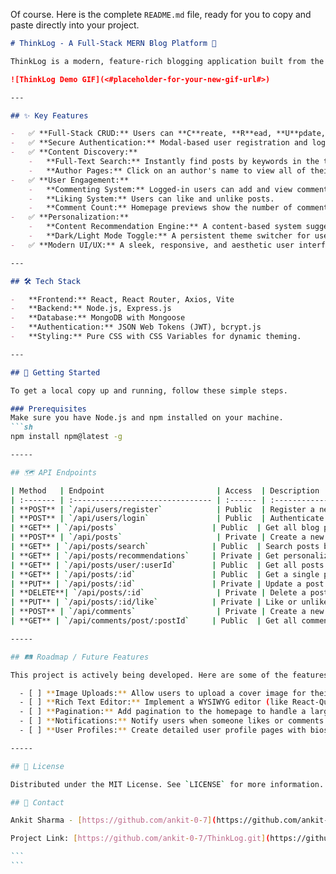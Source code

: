 Of course. Here is the complete `README.md` file, ready for you to copy and paste directly into your project.

````markdown
# ThinkLog - A Full-Stack MERN Blog Platform 🚀

ThinkLog is a modern, feature-rich blogging application built from the ground up with the MERN stack (MongoDB, Express.js, React, Node.js). It allows users to register, create, manage, and engage with content through a dynamic and personalized user experience.

![ThinkLog Demo GIF](<#placeholder-for-your-new-gif-url#>)

---

## ✨ Key Features

-   ✅ **Full-Stack CRUD:** Users can **C**reate, **R**ead, **U**pdate, and **D**elete their own blog posts.
-   ✅ **Secure Authentication:** Modal-based user registration and login with secure password hashing (`bcrypt`) and JSON Web Token (JWT) authorization.
-   ✅ **Content Discovery:**
    -   **Full-Text Search:** Instantly find posts by keywords in the title or content, powered by a MongoDB text index.
    -   **Author Pages:** Click on an author's name to view all of their posts on a dedicated page.
-   ✅ **User Engagement:**
    -   **Commenting System:** Logged-in users can add and view comments on posts.
    -   **Liking System:** Users can like and unlike posts.
    -   **Comment Count:** Homepage previews show the number of comments on each post.
-   ✅ **Personalization:**
    -   **Content Recommendation Engine:** A content-based system suggests posts to logged-in users based on the genres of posts they have liked.
    -   **Dark/Light Mode Toggle:** A persistent theme switcher for user comfort, built with React Context and CSS Variables.
-   ✅ **Modern UI/UX:** A sleek, responsive, and aesthetic user interface with smooth transitions and a professional look and feel.

---

## 🛠️ Tech Stack

-   **Frontend:** React, React Router, Axios, Vite
-   **Backend:** Node.js, Express.js
-   **Database:** MongoDB with Mongoose
-   **Authentication:** JSON Web Tokens (JWT), bcrypt.js
-   **Styling:** Pure CSS with CSS Variables for dynamic theming.

---

## 🚀 Getting Started

To get a local copy up and running, follow these simple steps.

### Prerequisites
Make sure you have Node.js and npm installed on your machine.
```sh
npm install npm@latest -g

-----

## 🗺️ API Endpoints

| Method   | Endpoint                         | Access  | Description                                 |
| :------- | :------------------------------- | :------ | :------------------------------------------ |
| **POST** | `/api/users/register`            | Public  | Register a new user.                        |
| **POST** | `/api/users/login`               | Public  | Authenticate a user and get a token.        |
| **GET** | `/api/posts`                     | Public  | Get all blog posts.                         |
| **POST** | `/api/posts`                     | Private | Create a new blog post.                     |
| **GET** | `/api/posts/search`              | Public  | Search posts by a query string (`?q=...`).  |
| **GET** | `/api/posts/recommendations`     | Private | Get personalized post recommendations.      |
| **GET** | `/api/posts/user/:userId`        | Public  | Get all posts by a specific user.           |
| **GET** | `/api/posts/:id`                 | Public  | Get a single post by its ID.                |
| **PUT** | `/api/posts/:id`                 | Private | Update a post owned by the user.            |
| **DELETE**| `/api/posts/:id`                | Private | Delete a post owned by the user.            |
| **PUT** | `/api/posts/:id/like`            | Private | Like or unlike a specific post.             |
| **POST** | `/api/comments`                  | Private | Create a new comment.                       |
| **GET** | `/api/comments/post/:postId`     | Public  | Get all comments for a specific post.       |

-----

## 🛤️ Roadmap / Future Features

This project is actively being developed. Here are some of the features planned for the future:

  - [ ] **Image Uploads:** Allow users to upload a cover image for their posts.
  - [ ] **Rich Text Editor:** Implement a WYSIWYG editor (like React-Quill) for a better post-writing experience.
  - [ ] **Pagination:** Add pagination to the homepage to handle a large number of posts efficiently.
  - [ ] **Notifications:** Notify users when someone likes or comments on their posts.
  - [ ] **User Profiles:** Create detailed user profile pages with bios and user-specific stats.

-----

## 📄 License

Distributed under the MIT License. See `LICENSE` for more information.

## 📧 Contact

Ankit Sharma - [https://github.com/ankit-0-7](https://github.com/ankit-0-7)

Project Link: [https://github.com/ankit-0-7/ThinkLog.git](https://github.com/ankit-0-7/ThinkLog.git)

```
```

